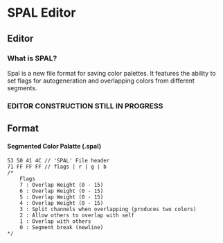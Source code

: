 # SPAL Editor

## Editor

### What is SPAL?

Spal is a new file format for saving color palettes. It features the ability to set flags for autogeneration and overlapping colors from different segments.

### EDITOR CONSTRUCTION STILL IN PROGRESS

## Format

#### Segmented Color Palatte (.spal)

```
53 50 41 4C // 'SPAL' File header
71 FF FF FF // flags | r | g | b
/*
    Flags
    7 : Overlap Weight (0 - 15)
    6 : Overlap Weight (0 - 15)
    5 : Overlap Weight (0 - 15)
    4 : Overlap Weight (0 - 15)
    3 : Split channels when overlapping (produces two colors)
    2 : Allow others to overlap with self
    1 : Overlap with others
    0 : Segment break (newline)
*/
```
